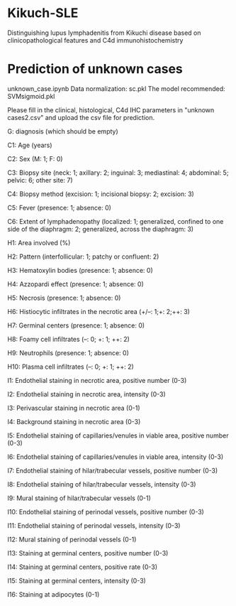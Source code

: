 # Kikuch-SLE
Distinguishing lupus lymphadenitis from Kikuchi disease based on clinicopathological features and C4d immunohistochemistry

# Prediction of unknown cases
unknown_case.ipynb
Data normalization: sc.pkl
The model recommended: SVMsigmoid.pkl

Please fill in the clinical, histological, C4d IHC parameters in "unknown cases2.csv" and upload the csv file for prediction.

G: diagnosis (which should be empty)

C1: Age (years)

C2: Sex (M: 1; F: 0)

C3: Biopsy site (neck: 1; axillary: 2; inguinal: 3; mediastinal: 4; abdominal: 5; pelvic: 6; other site: 7)

C4: Biopsy method (excision: 1; incisional biopsy: 2; excision: 3)

C5: Fever (presence: 1; absence: 0)

C6: Extent of lymphadenopathy (localized: 1; generalized, confined to one side of the diaphragm: 2; generalized, across the diaphragm: 3)

H1: Area involved (%)

H2: Pattern (interfollicular: 1; patchy or confluent: 2)

H3: Hematoxylin bodies (presence: 1; absence: 0)

H4: Azzopardi effect (presence: 1; absence: 0)

H5: Necrosis (presence: 1; absence: 0)

H6: Histiocytic infiltrates in the necrotic area (+/–: 1;+: 2;++: 3)

H7: Germinal centers (presence: 1; absence: 0)

H8: Foamy cell infiltrates (–: 0; +: 1; ++: 2)

H9: Neutrophils (presence: 1; absence: 0)

H10: Plasma cell infiltrates (–: 0; +: 1; ++: 2)

I1: Endothelial staining in necrotic area, positive number (0-3)

I2: Endothelial staining in necrotic area, intensity (0-3)

I3: Perivascular staining in necrotic area (0-1)

I4: Background staining in necrotic area (0-3)

I5: Endothelial staining of capillaries/venules in viable area, positive number (0-3)

I6: Endothelial staining of capillaries/venules in viable area, intensity (0-3)

I7: Endothelial staining of hilar/trabecular vessels, positive number (0-3)

I8: Endothelial staining of hilar/trabecular vessels, intensity (0-3)

I9: Mural staining of hilar/trabecular vessels (0-1)

I10: Endothelial staining of perinodal vessels, positive number (0-3)

I11: Endothelial staining of perinodal vessels, intensity (0-3)

I12: Mural staining of perinodal vessels (0-1)

I13: Staining at germinal centers, positive number (0-3)

I14: Staining at germinal centers, positive rate (0-3)

I15: Staining at germinal centers, intensity (0-3)

I16: Staining at adipocytes (0-1)
